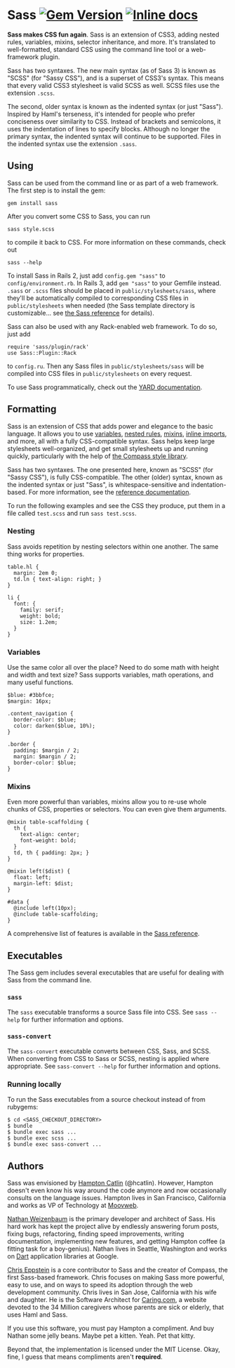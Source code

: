 # Sass [![Gem Version](https://badge.fury.io/rb/sass.png)](http://badge.fury.io/rb/sass) [![Inline docs](http://inch-ci.org/github/sass/sass.svg)](http://inch-ci.org/github/sass/sass)

**Sass makes CSS fun again**. Sass is an extension of CSS3,
adding nested rules, variables, mixins, selector inheritance, and more.
It's translated to well-formatted, standard CSS
using the command line tool or a web-framework plugin.

Sass has two syntaxes. The new main syntax (as of Sass 3)
is known as "SCSS" (for "Sassy CSS"),
and is a superset of CSS3's syntax.
This means that every valid CSS3 stylesheet is valid SCSS as well.
SCSS files use the extension `.scss`.

The second, older syntax is known as the indented syntax (or just "Sass").
Inspired by Haml's terseness, it's intended for people
who prefer conciseness over similarity to CSS.
Instead of brackets and semicolons,
it uses the indentation of lines to specify blocks.
Although no longer the primary syntax,
the indented syntax will continue to be supported.
Files in the indented syntax use the extension `.sass`.

## Using

Sass can be used from the command line
or as part of a web framework.
The first step is to install the gem:

    gem install sass

After you convert some CSS to Sass, you can run

    sass style.scss

to compile it back to CSS.
For more information on these commands, check out

    sass --help

To install Sass in Rails 2,
just add `config.gem "sass"` to `config/environment.rb`.
In Rails 3, add `gem "sass"` to your Gemfile instead.
`.sass` or `.scss` files should be placed in `public/stylesheets/sass`,
where they'll be automatically compiled
to corresponding CSS files in `public/stylesheets` when needed
(the Sass template directory is customizable...
see [the Sass reference](http://sass-lang.com/docs/yardoc/file.SASS_REFERENCE.html#template_location-option) for details).

Sass can also be used with any Rack-enabled web framework.
To do so, just add

    require 'sass/plugin/rack'
    use Sass::Plugin::Rack

to `config.ru`.
Then any Sass files in `public/stylesheets/sass`
will be compiled into CSS files in `public/stylesheets` on every request.

To use Sass programmatically,
check out the [YARD documentation](http://sass-lang.com/documentation/file.SASS_REFERENCE.html#using_sass).

## Formatting

Sass is an extension of CSS
that adds power and elegance to the basic language.
It allows you to use [variables][vars], [nested rules][nested],
[mixins][mixins], [inline imports][imports],
and more, all with a fully CSS-compatible syntax.
Sass helps keep large stylesheets well-organized,
and get small stylesheets up and running quickly,
particularly with the help of
[the Compass style library](http://compass-style.org).

[vars]:    http://sass-lang.com/documentation/file.SASS_REFERENCE.html#variables_
[nested]:  http://sass-lang.com/documentation/file.SASS_REFERENCE.html#nested_rules
[mixins]:  http://sass-lang.com/documentation/file.SASS_REFERENCE.html#mixins
[imports]: http://sass-lang.com/documentation/file.SASS_REFERENCE.html#import

Sass has two syntaxes.
The one presented here, known as "SCSS" (for "Sassy CSS"),
is fully CSS-compatible.
The other (older) syntax, known as the indented syntax or just "Sass",
is whitespace-sensitive and indentation-based.
For more information, see the [reference documentation][syntax].

[syntax]: http://sass-lang.com/documentation/file.SASS_REFERENCE.html#syntax

To run the following examples and see the CSS they produce,
put them in a file called `test.scss` and run `sass test.scss`.

### Nesting

Sass avoids repetition by nesting selectors within one another.
The same thing works for properties.

    table.hl {
      margin: 2em 0;
      td.ln { text-align: right; }
    }

    li {
      font: {
        family: serif;
        weight: bold;
        size: 1.2em;
      }
    }

### Variables

Use the same color all over the place?
Need to do some math with height and width and text size?
Sass supports variables, math operations, and many useful functions.

    $blue: #3bbfce;
    $margin: 16px;

    .content_navigation {
      border-color: $blue;
      color: darken($blue, 10%);
    }

    .border {
      padding: $margin / 2;
      margin: $margin / 2;
      border-color: $blue;
    }

### Mixins

Even more powerful than variables,
mixins allow you to re-use whole chunks of CSS,
properties or selectors.
You can even give them arguments. 

    @mixin table-scaffolding {
      th {
        text-align: center;
        font-weight: bold;
      }
      td, th { padding: 2px; }
    }

    @mixin left($dist) {
      float: left;
      margin-left: $dist;
    }

    #data {
      @include left(10px);
      @include table-scaffolding;
    }

A comprehensive list of features is available
in the [Sass reference](http://sass-lang.com/documentation/file.SASS_REFERENCE.html).

## Executables

The Sass gem includes several executables that are useful
for dealing with Sass from the command line.

### `sass`

The `sass` executable transforms a source Sass file into CSS.
See `sass --help` for further information and options.

### `sass-convert`

The `sass-convert` executable converts between CSS, Sass, and SCSS.
When converting from CSS to Sass or SCSS,
nesting is applied where appropriate.
See `sass-convert --help` for further information and options.

### Running locally

To run the Sass executables from a source checkout instead of from rubygems:

```
$ cd <SASS_CHECKOUT_DIRECTORY>
$ bundle
$ bundle exec sass ...
$ bundle exec scss ...
$ bundle exec sass-convert ...
```

## Authors

Sass was envisioned by [Hampton Catlin](http://www.hamptoncatlin.com)
(@hcatlin). However, Hampton doesn't even know his way around the code anymore
and now occasionally consults on the language issues. Hampton lives in San
Francisco, California and works as VP of Technology
at [Moovweb](http://www.moovweb.com/).

[Nathan Weizenbaum](http://nex-3.com) is the primary developer and architect of
Sass. His hard work has kept the project alive by endlessly answering forum
posts, fixing bugs, refactoring, finding speed improvements, writing
documentation, implementing new features, and getting Hampton coffee (a fitting
task for a boy-genius). Nathan lives in Seattle, Washington and works on
[Dart](http://dartlang.org) application libraries at Google.

[Chris Eppstein](http://acts-as-architect.blogspot.com) is a core contributor to
Sass and the creator of Compass, the first Sass-based framework. Chris focuses
on making Sass more powerful, easy to use, and on ways to speed its adoption
through the web development community. Chris lives in San Jose, California with
his wife and daughter. He is the Software Architect for
[Caring.com](http://caring.com), a website devoted to the 34 Million caregivers
whose parents are sick or elderly, that uses Haml and Sass.

If you use this software, you must pay Hampton a compliment. And
buy Nathan some jelly beans. Maybe pet a kitten. Yeah. Pet that kitty.

Beyond that, the implementation is licensed under the MIT License.
Okay, fine, I guess that means compliments aren't __required__.
